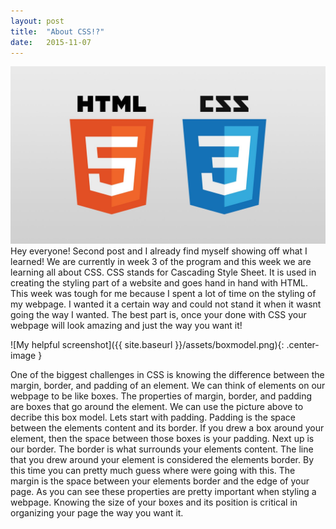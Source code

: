 ```yaml
---
layout: post
title:  "About CSS!?"
date:   2015-11-07
---
```

<span class="image featured"><img src="/images/htmlcss.jpg" alt=""></span>
Hey everyone! Second post and I already find myself showing off what I learned! We are currently in week 3 of the program and this week we are learning all about CSS. CSS stands for Cascading Style Sheet. It is used in creating the styling part of a website and goes hand in hand with HTML. This week was tough for me because I spent a lot of time on the styling of my webpage. I wanted it a certain way and could not stand it when it wasnt going the way I wanted. The best part is, once your done with CSS your webpage will look amazing and just the way you want it!

![My helpful screenshot]({{ site.baseurl }}/assets/boxmodel.png){: .center-image }

One of the biggest challenges in CSS is knowing the difference between the margin, border, and padding of an element. We can think of elements on our webpage to be like boxes. The properties of margin, border, and padding are boxes that go around the element. We can use the picture above to decribe this box model. Lets start with padding. Padding is the space between the elements content and its border. If you drew a box around your element, then the space between those boxes is your padding. Next up is our border. The border is what surrounds your elements content. The line that you drew around your element is considered the elements border. By this time you can pretty much guess where were going with this. The margin is the space between your elements border and the edge of your page. As you can see these properties are pretty important when styling a webpage. Knowing the size of your boxes and its position is critical in organizing your page the way you want it.